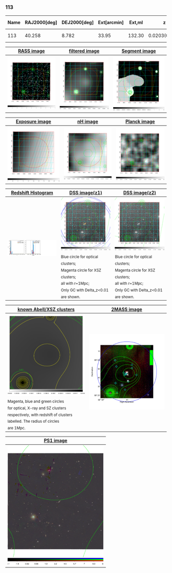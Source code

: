 <div STYLE="page-break-after: always;"></div>

### 113

|Name|RAJ2000[deg]|DEJ2000[deg] |Ext[arcmin]| Ext,ml | z | z_src| C|GC(XSZ,Delta_z<0.01)| GC(OPT,Delta_z<0.01)|GC| R_sig[arcmin] | R500[arcmin] | R500[Mpc]| CRsig[c/s] | CR500[c/s] |L500[1E44 erg/s]|F500[1E-12 erg/s/cm^2]| M500[1E14 Msun]|Tx[keV]|Cnt_sig|Beta|Rc[arcmin]|Comment|Alias|
|---|---|---|---|---|---|------|---|--------|---------|----------|---|---|---|---|---|---|---|---|---|---|---|---|---|---|
|113| 40.258| 8.782| 33.95| 132.30| 0.0203(0.005)| z1, z_opt| S| -| N| N| 11.238| 18.643| 0.460| 0.154(0.056)| 0.173(0.062)| 0.020(0.005)| 2.149(0.500)| 0.28(0.03)| 0.99(0.07)| 35.1| 0.740(-0.167+0.176)| 7.895(-2.382+2.693)| -| t655|

|[RASS image](../image/113/113_img.pdf)|[filtered image](../image/113/113_fil.pdf)|[Segment image](../image/113/113_seg.pdf)|
|-------------------|--------------------|-------------------|
| <img src="../image/113/113_img.png" width="300">  | <img src="../image/113/113_fil.png" width="300">   | <img src="../image/113/113_seg.png" width="300">  |

|[Exposure image](../image/113/113_mex.pdf)| [nH image](../image/113/113_nh.pdf)| [Planck image](../image/113/113_p.pdf)|
|-------------------|--------------------|-------------------|
|<img src="../image/113/113_mex.png" width="300">   | <img src="../image/113/113_nh.png" width="300">    | <img src="../image/113/113_p.png" width="300"> |

|[Redshift Histogram](../image/113/113_zg.pdf) | [DSS image(z1)](../image/113/113_dss_z1.pdf)      |  [DSS image(z2)](../image/113/113_dss_z2.pdf)    |
|-------------------|--------------------|-------------------|
|<img src="../image/113/113_zg.png" width="300"> |<img src="../image/113/113_dss_z1.png" width="300"> <sub><br>Blue circle for optical clusters; <br>Magenta circle for XSZ clusters; <br>all with r=1Mpc; <br>Only GC with Delta_z<0.01 are shown. </sub>| <img src="../image/113/113_dss_z2.png" width="300"><sub><br>Blue circle for optical clusters; <br>Magenta circle for XSZ clusters; <br>all with r=1Mpc; <br>Only GC with Delta_z<0.01 are shown. </sub> |

|[known Abell/XSZ clusters](../image/113/113_gc.pdf) | [2MASS image](../image/113/113_2mass.pdf)      |
|-------------------|-------------------|
|<img src=../image/113/113_gc.png width="300"> <br><sub>Magenta, blue and green circles <br>for optical, X-ray and SZ clusters <br>respectively, with redshift of clusters <br>labelled. The radius of circles <br>are 1Mpc.</sub>|<img src="../image/113/113_2mass.png" width="300">  |

|[PS1 image](../image/113/113_ps1.pdf)            |
|-------------------|
| <img src="../image/113/113_ps1.pdf" width="300">  |
